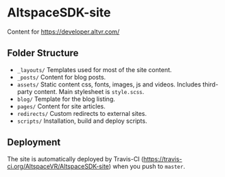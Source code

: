 # AltspaceSDK-site
Content for https://developer.altvr.com/

## Folder Structure
- `_layouts/`
	Templates used for most of the site content.
- `_posts/`
	Content for blog posts.
- `assets/`
	Static content css, fonts, images, js and videos. Includes third-party content. Main stylesheet is `style.scss`.
- `blog/`
	Template for the blog listing.
- `pages/`
	Content for site articles.
- `redirects/`
	Custom redirects to external sites.
- `scripts/`
	Installation, build and deploy scripts.

## Deployment
The site is automatically deployed by Travis-CI (https://travis-ci.org/AltspaceVR/AltspaceSDK-site) when you push to
`master`.


